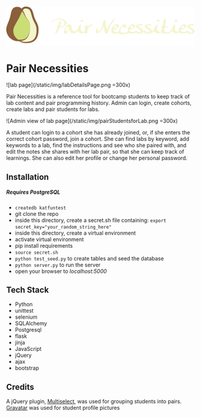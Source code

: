 ![Pair of pears logo](/static/img/pear23.png)

# Pair Necessities

![lab page](/static/img/labDetailsPage.png  =300x)

Pair Necessities is a reference tool for bootcamp students to keep track of lab content and pair programming history. Admin can login, create cohorts, create labs and pair students for labs. 

![Admin view of lab page](/static/img/pairStudentsforLab.png  =300x)

A student can login to a cohort she has already joined, or, if she enters the correct cohort password, join a cohort. She can find labs by keyword, add keywords to a lab, find the instructions and see who she paired with, and edit the notes she shares with her lab pair, so that she can keep track of learnings. She can also edit her profile or change her personal password.

## Installation
##### Requires PostgreSQL
+ `createdb katfuntest`
+ git clone the repo
+ inside this directory, create a secret.sh file containing:
```export secret_key="your_random_string_here"```
+ inside this directory, create a virtual environment
+ activate virtual environment
+ pip install requirements 
+ ```source secret.sh```
+ `python test_seed.py` to create tables and seed the database
+ `python server.py` to run the server
+ open your browser to *localhost:5000*

## Tech Stack
+ Python
+ unittest
+ selenium
+ SQLAlchemy
+ Postgresql
+ flask
+ jinja
+ JavaScript
+ jQuery
+ ajax
+ bootstrap


## Credits

A jQuery plugin, [Multiselect](http://loudev.com/), was used for grouping students into pairs.
[Gravatar](https://en.gravatar.com/site/implement/) was used for student profile pictures

